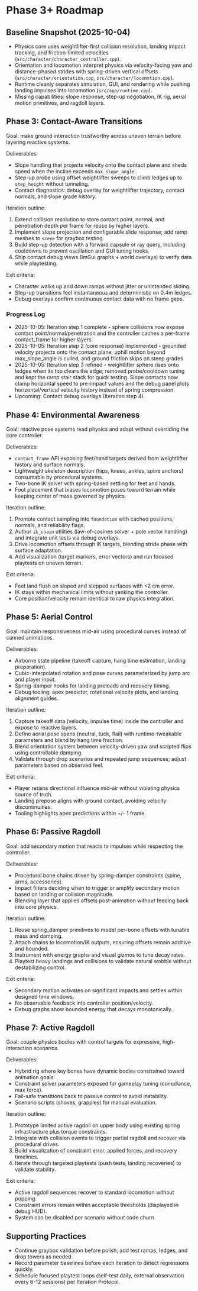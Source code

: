 # Phase 3+ Roadmap

## Baseline Snapshot (2025-10-04)
- Physics core uses weightlifter-first collision resolution, landing impact tracking, and friction-limited velocities (`src/character/character_controller.cpp`).
- Orientation and locomotion interpret physics via velocity-facing yaw and distance-phased strides with spring-driven vertical offsets (`src/character/orientation.cpp`, `src/character/locomotion.cpp`).
- Runtime cleanly separates simulation, GUI, and rendering while pushing landing impulses into locomotion (`src/app/runtime.cpp`).
- Missing capabilities: slope response, step-up negotiation, IK rig, aerial motion primitives, and ragdoll layers.

## Phase 3: Contact-Aware Transitions
Goal: make ground interaction trustworthy across uneven terrain before layering reactive systems.

Deliverables:
- Slope handling that projects velocity onto the contact plane and sheds speed when the incline exceeds `max_slope_angle`.
- Step-up probe using offset weightlifter sweeps to climb ledges up to `step_height` without tunneling.
- Contact diagnostics: debug overlay for weightlifter trajectory, contact normals, and slope grade history.

Iteration outline:
1. Extend collision resolution to store contact point, normal, and penetration depth per frame for reuse by higher layers.
2. Implement slope projection and configurable slide response; add ramp meshes to `scene` for graybox testing.
3. Build step-up detection with a forward capsule or ray query, including cooldowns to prevent oscillation and GUI tuning hooks.
4. Ship contact debug views (ImGui graphs + world overlays) to verify data while playtesting.

Exit criteria:
- Character walks up and down ramps without jitter or unintended sliding.
- Step-up transitions feel instantaneous and deterministic on 0.4m ledges.
- Debug overlays confirm continuous contact data with no frame gaps.

### Progress Log
- 2025-10-05: Iteration step 1 complete - sphere collisions now expose contact point/normal/penetration and the controller caches a per-frame contact_frame for higher layers.
- 2025-10-05: Iteration step 2 (core response) implemented - grounded velocity projects onto the contact plane, uphill motion beyond max_slope_angle is culled, and ground friction skips on steep grades.
- 2025-10-05: Iteration step 3 refined - weightlifter sphere rises onto ledges when its top clears the edge; removed probe/cooldown tuning and kept the ramp stair stack for quick testing. Slope contacts now clamp horizontal speed to pre-impact values and the debug panel plots horizontal/vertical velocity history instead of spring compression.
- Upcoming: Contact debug overlays (Iteration step 4).

## Phase 4: Environmental Awareness
Goal: reactive pose systems read physics and adapt without overriding the core controller.

Deliverables:
- `contact_frame` API exposing feet/hand targets derived from weightlifter history and surface normals.
- Lightweight skeleton description (hips, knees, ankles, spine anchors) consumable by procedural systems.
- Two-bone IK solver with spring-based settling for feet and hands.
- Foot placement that biases locomotion poses toward terrain while keeping center of mass governed by physics.

Iteration outline:
1. Promote contact sampling into `foundation` with cached positions, normals, and reliability flags.
2. Author `ik_chain` utilities (law-of-cosines solver + pole vector handling) and integrate unit tests via debug overlays.
3. Drive locomotion offsets through IK targets, blending stride phase with surface adaptation.
4. Add visualization (target markers, error vectors) and run focused playtests on uneven terrain.

Exit criteria:
- Feet land flush on sloped and stepped surfaces with <2 cm error.
- IK stays within mechanical limits without yanking the controller.
- Core position/velocity remain identical to raw physics integration.

## Phase 5: Aerial Control
Goal: maintain responsiveness mid-air using procedural curves instead of canned animations.

Deliverables:
- Airborne state pipeline (takeoff capture, hang time estimation, landing preparation).
- Cubic-interpolated rotation and pose curves parameterized by jump arc and player input.
- Spring-damper hooks for landing preloads and recovery timing.
- Debug tooling: apex predictor, rotational velocity plots, and landing alignment guides.

Iteration outline:
1. Capture takeoff data (velocity, impulse time) inside the controller and expose to reactive layers.
2. Define aerial pose spans (neutral, tuck, flail) with runtime-tweakable parameters and blend by hang time fraction.
3. Blend orientation system between velocity-driven yaw and scripted flips using controllable damping.
4. Validate through drop scenarios and repeated jump sequences; adjust parameters based on observed feel.

Exit criteria:
- Player retains directional influence mid-air without violating physics source of truth.
- Landing prepose aligns with ground contact, avoiding velocity discontinuities.
- Tooling highlights apex predictions within +/- 1 frame.

## Phase 6: Passive Ragdoll
Goal: add secondary motion that reacts to impulses while respecting the controller.

Deliverables:
- Procedural bone chains driven by spring-damper constraints (spine, arms, accessories).
- Impact filters deciding when to trigger or amplify secondary motion based on landing or collision magnitude.
- Blending layer that applies offsets post-animation without feeding back into core physics.

Iteration outline:
1. Reuse spring_damper primitives to model per-bone offsets with tunable mass and damping.
2. Attach chains to locomotion/IK outputs, ensuring offsets remain additive and bounded.
3. Instrument with energy graphs and visual gizmos to tune decay rates.
4. Playtest heavy landings and collisions to validate natural wobble without destabilizing control.

Exit criteria:
- Secondary motion activates on significant impacts and settles within designed time windows.
- No observable feedback into controller position/velocity.
- Debug graphs show bounded energy that decays monotonically.

## Phase 7: Active Ragdoll
Goal: couple physics bodies with control targets for expressive, high-interaction scenarios.

Deliverables:
- Hybrid rig where key bones have dynamic bodies constrained toward animation goals.
- Constraint solver parameters exposed for gameplay tuning (compliance, max force).
- Fail-safe transitions back to passive control to avoid instability.
- Scenario scripts (shoves, grapples) for manual evaluation.

Iteration outline:
1. Prototype limited active ragdoll on upper body using existing spring infrastructure plus torque constraints.
2. Integrate with collision events to trigger partial ragdoll and recover via procedural drives.
3. Build visualization of constraint error, applied forces, and recovery timelines.
4. Iterate through targeted playtests (push tests, landing recoveries) to validate stability.

Exit criteria:
- Active ragdoll sequences recover to standard locomotion without popping.
- Constraint errors remain within acceptable thresholds (displayed in debug HUD).
- System can be disabled per scenario without code churn.

## Supporting Practices
- Continue graybox validation before polish; add test ramps, ledges, and drop towers as needed.
- Record parameter baselines before each iteration to detect regressions quickly.
- Schedule focused playtest loops (self-test daily, external observation every 6-12 sessions) per Iteration Protocol.


